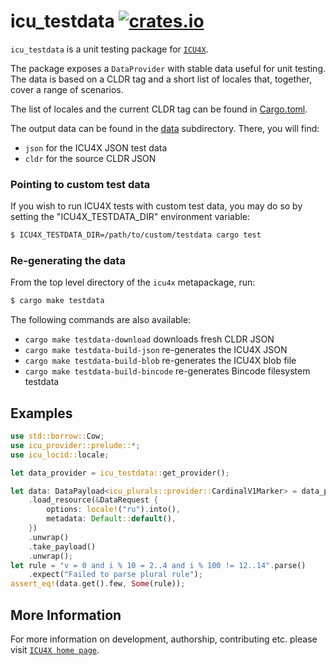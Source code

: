 # icu_testdata [![crates.io](https://img.shields.io/crates/v/icu_testdata)](https://crates.io/crates/icu_testdata)

`icu_testdata` is a unit testing package for [`ICU4X`].

The package exposes a `DataProvider` with stable data useful for unit testing. The data is
based on a CLDR tag and a short list of locales that, together, cover a range of scenarios.

The list of locales and the current CLDR tag can be found in [Cargo.toml](./Cargo.toml).

The output data can be found in the [data](./data/) subdirectory. There, you will find:

- `json` for the ICU4X JSON test data
- `cldr` for the source CLDR JSON

### Pointing to custom test data

If you wish to run ICU4X tests with custom test data, you may do so by setting the "ICU4X_TESTDATA_DIR" environment variable:

```bash
$ ICU4X_TESTDATA_DIR=/path/to/custom/testdata cargo test
```

### Re-generating the data

From the top level directory of the `icu4x` metapackage, run:

```bash
$ cargo make testdata
```

The following commands are also available:

- `cargo make testdata-download` downloads fresh CLDR JSON
- `cargo make testdata-build-json` re-generates the ICU4X JSON
- `cargo make testdata-build-blob` re-generates the ICU4X blob file
- `cargo make testdata-build-bincode` re-generates Bincode filesystem testdata

## Examples

```rust
use std::borrow::Cow;
use icu_provider::prelude::*;
use icu_locid::locale;

let data_provider = icu_testdata::get_provider();

let data: DataPayload<icu_plurals::provider::CardinalV1Marker> = data_provider
    .load_resource(&DataRequest {
        options: locale!("ru").into(),
        metadata: Default::default(),
    })
    .unwrap()
    .take_payload()
    .unwrap();
let rule = "v = 0 and i % 10 = 2..4 and i % 100 != 12..14".parse()
    .expect("Failed to parse plural rule");
assert_eq!(data.get().few, Some(rule));
```

[`ICU4X`]: ../icu/index.html

## More Information

For more information on development, authorship, contributing etc. please visit [`ICU4X home page`](https://github.com/unicode-org/icu4x).
